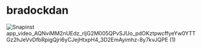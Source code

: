 # bradockdan

![Snapinst app_video_AQNviMM2nUEdz_rljG2M005QPvSJUo_pdOKztpwcffyeYw0YTTGz2hJeVvDfbRpigQjri6yCJejHtxpH4_3D2EmAyimhz-8y7kvJQPE (1)](https://github.com/user-attachments/assets/ea5eeaa1-5593-435a-a996-265dba86ead6)

 
 
